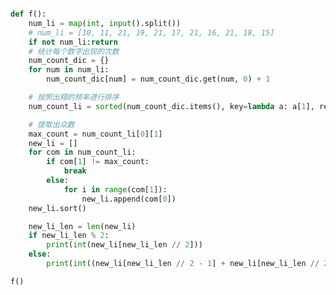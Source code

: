 
<BlogInfo title="39.查找众数及其中位数" author="白日梦想猿" pv=0 read_times=0 pre_cost_time=0分39秒 category="leetcode" tag_list="['leetcode']" create_time="2022.03.14 20:24:42" update_time="2022.05.13 19:26:30" />

```python

def f():
    num_li = map(int, input().split())
    # num_li = [10, 11, 21, 19, 21, 17, 21, 16, 21, 18, 15]
    if not num_li:return
    # 统计每个数字出现的次数
    num_count_dic = {}
    for num in num_li:
        num_count_dic[num] = num_count_dic.get(num, 0) + 1

    # 按照出翔的频率进行排序
    num_count_li = sorted(num_count_dic.items(), key=lambda a: a[1], reverse=True)

    # 提取出众数
    max_count = num_count_li[0][1]
    new_li = []
    for com in num_count_li:
        if com[1] != max_count:
            break
        else:
            for i in range(com[1]):
                new_li.append(com[0])
    new_li.sort()

    new_li_len = len(new_li)
    if new_li_len % 2:
        print(int(new_li[new_li_len // 2]))
    else:
        print(int((new_li[new_li_len // 2 - 1] + new_li[new_li_len // 2]) / 2))

f()
```
